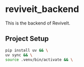 # reviveit_backend

This is the backend of ReviveIt.

## Project Setup

```sh
pip install uv && \
uv sync && \
source .venv/bin/activate && \

```